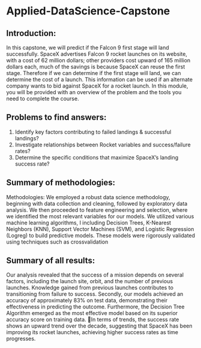 # Applied-DataScience-Capstone

## Introduction:
  In this capstone, we will predict if the Falcon 9 first stage will land successfully. SpaceX advertises Falcon 9 rocket launches on its website, with a cost of 62 million dollars; other providers cost upward of 165 million dollars each, much of the savings is because SpaceX can reuse the first stage. Therefore if we can determine if the first stage will land, we can determine the cost of a launch. This information can be used if an alternate company wants to bid against SpaceX for a rocket launch. In this module, you will be provided with an overview of the problem and the tools you need to complete the course.

## Problems to find answers:
1. Identify key factors contributing to failed landings & successful landings?
2. Investigate relationships between Rocket variables and success/failure rates?
3. Determine the specific conditions that maximize SpaceX’s landing success rate?

## Summary of methodologies:
  Methodologies: We employed a robust data science methodology, beginning with data collection and cleaning,
followed by exploratory data analysis. We then proceeded to feature engineering and selection, where we
identified the most relevant variables for our models. We utilized various machine learning algorithms, I
including Decision Trees, K-Nearest Neighbors (KNN), Support Vector Machines (SVM), and Logistic Regression
(Logreg) to build predictive models. These models were rigorously validated using techniques such as crossvalidation

## Summary of all results:
  Our analysis revealed that the success of a mission depends on several factors, including the launch site,
orbit, and the number of previous launches. Knowledge gained from previous launches contributes to
transitioning from failure to success. Secondly, our models achieved an accuracy of approximately 83% on
test data, demonstrating their effectiveness in predicting the outcome. Furthermore, the Decision Tree
Algorithm emerged as the most effective model based on its superior accuracy score on training data.
In terms of trends, the success rate shows an upward trend over the decade, suggesting that SpaceX has
been improving its rocket launches, achieving higher success rates as time progresses.
